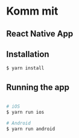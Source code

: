 # Komm mit

## React Native App

## Installation

```bash
$ yarn install
```

## Running the app

```bash

# iOS
$ yarn run ios

# Android
$ yarn run android
```
